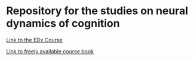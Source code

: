 # Repository for the studies on neural dynamics of cognition

[Link to the EDx Course](https://learning.edx.org/course/course-v1:EPFLx+BIO465.2x+2T2018/block-v1:EPFLx+BIO465.2x+2T2018+type@sequential+block@819191a872c6427bb25091a92b7bf2c3/block-v1:EPFLx+BIO465.2x+2T2018+type@vertical+block@380c0986682b4251adb242ef80e2a9a0)

[Link to freely available course book](https://neuronaldynamics.epfl.ch/online/index.html)